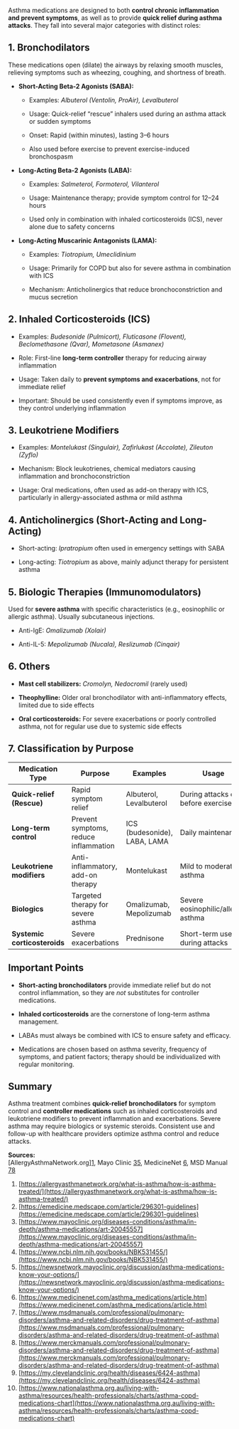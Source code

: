 Asthma medications are designed to both **control chronic inflammation and prevent symptoms**, as well as to provide **quick relief during asthma attacks**. They fall into several major categories with distinct roles:

## 1. **Bronchodilators**

These medications open (dilate) the airways by relaxing smooth muscles, relieving symptoms such as wheezing, coughing, and shortness of breath.

- **Short-Acting Beta-2 Agonists (SABA):**
    
    - Examples: _Albuterol (Ventolin, ProAir), Levalbuterol_
        
    - Usage: Quick-relief “rescue” inhalers used during an asthma attack or sudden symptoms
        
    - Onset: Rapid (within minutes), lasting 3–6 hours
        
    - Also used before exercise to prevent exercise-induced bronchospasm
        
- **Long-Acting Beta-2 Agonists (LABA):**
    
    - Examples: _Salmeterol, Formoterol, Vilanterol_
        
    - Usage: Maintenance therapy; provide symptom control for 12–24 hours
        
    - Used only in combination with inhaled corticosteroids (ICS), never alone due to safety concerns
        
- **Long-Acting Muscarinic Antagonists (LAMA):**
    
    - Examples: _Tiotropium, Umeclidinium_
        
    - Usage: Primarily for COPD but also for severe asthma in combination with ICS
        
    - Mechanism: Anticholinergics that reduce bronchoconstriction and mucus secretion
        

## 2. **Inhaled Corticosteroids (ICS)**

- Examples: _Budesonide (Pulmicort), Fluticasone (Flovent), Beclomethasone (Qvar), Mometasone (Asmanex)_
    
- Role: First-line **long-term controller** therapy for reducing airway inflammation
    
- Usage: Taken daily to **prevent symptoms and exacerbations**, not for immediate relief
    
- Important: Should be used consistently even if symptoms improve, as they control underlying inflammation
    

## 3. **Leukotriene Modifiers**

- Examples: _Montelukast (Singulair), Zafirlukast (Accolate), Zileuton (Zyflo)_
    
- Mechanism: Block leukotrienes, chemical mediators causing inflammation and bronchoconstriction
    
- Usage: Oral medications, often used as add-on therapy with ICS, particularly in allergy-associated asthma or mild asthma
    

## 4. **Anticholinergics (Short-Acting and Long-Acting)**

- Short-acting: _Ipratropium_ often used in emergency settings with SABA
    
- Long-acting: _Tiotropium_ as above, mainly adjunct therapy for persistent asthma
    

## 5. **Biologic Therapies (Immunomodulators)**

Used for **severe asthma** with specific characteristics (e.g., eosinophilic or allergic asthma). Usually subcutaneous injections.

- Anti-IgE: _Omalizumab (Xolair)_
    
- Anti-IL-5: _Mepolizumab (Nucala), Reslizumab (Cinqair)_
    

## 6. **Others**

- **Mast cell stabilizers:** _Cromolyn, Nedocromil_ (rarely used)
    
- **Theophylline:** Older oral bronchodilator with anti-inflammatory effects, limited due to side effects
    
- **Oral corticosteroids:** For severe exacerbations or poorly controlled asthma, not for regular use due to systemic side effects
    

## 7. **Classification by Purpose**

|Medication Type|Purpose|Examples|Usage|
|---|---|---|---|
|**Quick-relief (Rescue)**|Rapid symptom relief|Albuterol, Levalbuterol|During attacks or before exercise|
|**Long-term control**|Prevent symptoms, reduce inflammation|ICS (budesonide), LABA, LAMA|Daily maintenance|
|**Leukotriene modifiers**|Anti-inflammatory, add-on therapy|Montelukast|Mild to moderate asthma|
|**Biologics**|Targeted therapy for severe asthma|Omalizumab, Mepolizumab|Severe eosinophilic/allergic asthma|
|**Systemic corticosteroids**|Severe exacerbations|Prednisone|Short-term use during attacks|

## Important Points

- **Short-acting bronchodilators** provide immediate relief but do not control inflammation, so they are _not_ substitutes for controller medications.
    
- **Inhaled corticosteroids** are the cornerstone of long-term asthma management.
    
- LABAs must always be combined with ICS to ensure safety and efficacy.
    
- Medications are chosen based on asthma severity, frequency of symptoms, and patient factors; therapy should be individualized with regular monitoring.
    

## Summary

Asthma treatment combines **quick-relief bronchodilators** for symptom control and **controller medications** such as inhaled corticosteroids and leukotriene modifiers to prevent inflammation and exacerbations. Severe asthma may require biologics or systemic steroids. Consistent use and follow-up with healthcare providers optimize asthma control and reduce attacks.

**Sources:**  
[AllergyAsthmaNetwork.org][1](https://allergyasthmanetwork.org/what-is-asthma/how-is-asthma-treated/), Mayo Clinic [3](https://www.mayoclinic.org/diseases-conditions/asthma/in-depth/asthma-medications/art-20045557)[5](https://newsnetwork.mayoclinic.org/discussion/asthma-medications-know-your-options/), MedicineNet [6](https://www.medicinenet.com/asthma_medications/article.htm), MSD Manual [7](https://www.msdmanuals.com/professional/pulmonary-disorders/asthma-and-related-disorders/drug-treatment-of-asthma)[8](https://www.merckmanuals.com/professional/pulmonary-disorders/asthma-and-related-disorders/drug-treatment-of-asthma)

1. [https://allergyasthmanetwork.org/what-is-asthma/how-is-asthma-treated/](https://allergyasthmanetwork.org/what-is-asthma/how-is-asthma-treated/)
2. [https://emedicine.medscape.com/article/296301-guidelines](https://emedicine.medscape.com/article/296301-guidelines)
3. [https://www.mayoclinic.org/diseases-conditions/asthma/in-depth/asthma-medications/art-20045557](https://www.mayoclinic.org/diseases-conditions/asthma/in-depth/asthma-medications/art-20045557)
4. [https://www.ncbi.nlm.nih.gov/books/NBK531455/](https://www.ncbi.nlm.nih.gov/books/NBK531455/)
5. [https://newsnetwork.mayoclinic.org/discussion/asthma-medications-know-your-options/](https://newsnetwork.mayoclinic.org/discussion/asthma-medications-know-your-options/)
6. [https://www.medicinenet.com/asthma_medications/article.htm](https://www.medicinenet.com/asthma_medications/article.htm)
7. [https://www.msdmanuals.com/professional/pulmonary-disorders/asthma-and-related-disorders/drug-treatment-of-asthma](https://www.msdmanuals.com/professional/pulmonary-disorders/asthma-and-related-disorders/drug-treatment-of-asthma)
8. [https://www.merckmanuals.com/professional/pulmonary-disorders/asthma-and-related-disorders/drug-treatment-of-asthma](https://www.merckmanuals.com/professional/pulmonary-disorders/asthma-and-related-disorders/drug-treatment-of-asthma)
9. [https://my.clevelandclinic.org/health/diseases/6424-asthma](https://my.clevelandclinic.org/health/diseases/6424-asthma)
10. [https://www.nationalasthma.org.au/living-with-asthma/resources/health-professionals/charts/asthma-copd-medications-chart](https://www.nationalasthma.org.au/living-with-asthma/resources/health-professionals/charts/asthma-copd-medications-chart)